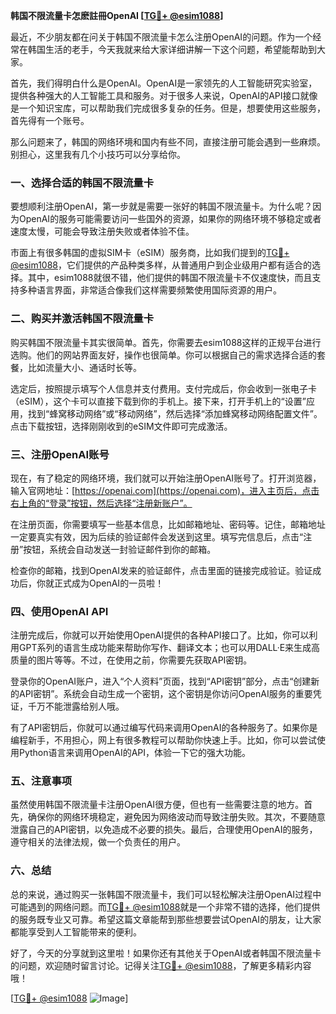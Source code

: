 **韩国不限流量卡怎麽註冊OpenAI [[TG💪+ @esim1088](https://t.me/s/esim1088)]**

最近，不少朋友都在问关于韩国不限流量卡怎么注册OpenAI的问题。作为一个经常在韩国生活的老手，今天我就来给大家详细讲解一下这个问题，希望能帮助到大家。

首先，我们得明白什么是OpenAI。OpenAI是一家领先的人工智能研究实验室，提供各种强大的人工智能工具和服务。对于很多人来说，OpenAI的API接口就像是一个知识宝库，可以帮助我们完成很多复杂的任务。但是，想要使用这些服务，首先得有一个账号。

那么问题来了，韩国的网络环境和国内有些不同，直接注册可能会遇到一些麻烦。别担心，这里我有几个小技巧可以分享给你。

### 一、选择合适的韩国不限流量卡

要想顺利注册OpenAI，第一步就是需要一张好的韩国不限流量卡。为什么呢？因为OpenAI的服务可能需要访问一些国外的资源，如果你的网络环境不够稳定或者速度太慢，可能会导致注册失败或者体验不佳。

市面上有很多韩国的虚拟SIM卡（eSIM）服务商，比如我们提到的[TG💪+ @esim1088](https://t.me/s/esim1088)，它们提供的产品种类多样，从普通用户到企业级用户都有适合的选择。其中，esim1088就很不错，他们提供的韩国不限流量卡不仅速度快，而且支持多种语言界面，非常适合像我们这样需要频繁使用国际资源的用户。

### 二、购买并激活韩国不限流量卡

购买韩国不限流量卡其实很简单。首先，你需要去esim1088这样的正规平台进行选购。他们的网站界面友好，操作也很简单。你可以根据自己的需求选择合适的套餐，比如流量大小、通话时长等。

选定后，按照提示填写个人信息并支付费用。支付完成后，你会收到一张电子卡（eSIM），这个卡可以直接下载到你的手机上。接下来，打开手机上的“设置”应用，找到“蜂窝移动网络”或“移动网络”，然后选择“添加蜂窝移动网络配置文件”。点击下载按钮，选择刚刚收到的eSIM文件即可完成激活。

### 三、注册OpenAI账号

现在，有了稳定的网络环境，我们就可以开始注册OpenAI账号了。打开浏览器，输入官网地址：[https://openai.com](https://openai.com)，进入主页后，点击右上角的“登录”按钮，然后选择“注册新账户”。

在注册页面，你需要填写一些基本信息，比如邮箱地址、密码等。记住，邮箱地址一定要真实有效，因为后续的验证邮件会发送到这里。填写完信息后，点击“注册”按钮，系统会自动发送一封验证邮件到你的邮箱。

检查你的邮箱，找到OpenAI发来的验证邮件，点击里面的链接完成验证。验证成功后，你就正式成为OpenAI的一员啦！

### 四、使用OpenAI API

注册完成后，你就可以开始使用OpenAI提供的各种API接口了。比如，你可以利用GPT系列的语言生成功能来帮助你写作、翻译文本；也可以用DALL·E来生成高质量的图片等等。不过，在使用之前，你需要先获取API密钥。

登录你的OpenAI账户，进入“个人资料”页面，找到“API密钥”部分，点击“创建新的API密钥”。系统会自动生成一个密钥，这个密钥是你访问OpenAI服务的重要凭证，千万不能泄露给别人哦。

有了API密钥后，你就可以通过编写代码来调用OpenAI的各种服务了。如果你是编程新手，不用担心，网上有很多教程可以帮助你快速上手。比如，你可以尝试使用Python语言来调用OpenAI的API，体验一下它的强大功能。

### 五、注意事项

虽然使用韩国不限流量卡注册OpenAI很方便，但也有一些需要注意的地方。首先，确保你的网络环境稳定，避免因为网络波动而导致注册失败。其次，不要随意泄露自己的API密钥，以免造成不必要的损失。最后，合理使用OpenAI的服务，遵守相关的法律法规，做一个负责任的用户。

### 六、总结

总的来说，通过购买一张韩国不限流量卡，我们可以轻松解决注册OpenAI过程中可能遇到的网络问题。而[TG💪+ @esim1088](https://t.me/s/esim1088)就是一个非常不错的选择，他们提供的服务既专业又可靠。希望这篇文章能帮到那些想要尝试OpenAI的朋友，让大家都能享受到人工智能带来的便利。

好了，今天的分享就到这里啦！如果你还有其他关于OpenAI或者韩国不限流量卡的问题，欢迎随时留言讨论。记得关注[TG💪+ @esim1088](https://t.me/s/esim1088)，了解更多精彩内容哦！

[[TG💪+ @esim1088](https://t.me/s/esim1088) ![Image](https://i.postimg.cc/4NQfJmqS/Snipaste-2025-05-13-00-14-12.png)]